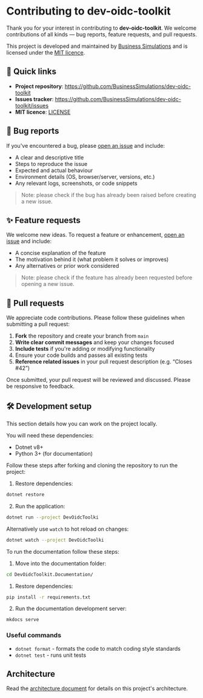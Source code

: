 # Contributing to dev-oidc-toolkit

Thank you for your interest in contributing to **dev-oidc-toolkit**.
We welcome contributions of all kinds — bug reports, feature requests, and pull requests.

This project is developed and maintained by [Business Simulations](https://www.businesssimulations.com) and is licensed under the [MIT licence](LICENSE).

## 📌 Quick links

- **Project repository**: https://github.com/BusinessSimulations/dev-oidc-toolkit
- **Issues tracker**: https://github.com/BusinessSimulations/dev-oidc-toolkit/issues
- **MIT licence**: [LICENSE](LICENSE)

## 🐛 Bug reports

If you've encountered a bug, please [open an issue](https://github.com/BusinessSimulations/dev-oidc-toolkit/issues/new?template=bug_report.yaml) and include:

- A clear and descriptive title
- Steps to reproduce the issue
- Expected and actual behaviour
- Environment details (OS, browser/server, versions, etc.)
- Any relevant logs, screenshots, or code snippets

> Note: please check if the bug has already been raised before creating a new issue.

## ✨ Feature requests

We welcome new ideas. To request a feature or enhancement, [open an issue](https://github.com/BusinessSimulations/dev-oidc-toolkit/issues/new?template=feature_request.yaml) and include:

- A concise explanation of the feature
- The motivation behind it (what problem it solves or improves)
- Any alternatives or prior work considered

> Note: please check if the feature has already been requested before opening a new issue.

## 🔧 Pull requests

We appreciate code contributions. Please follow these guidelines when submitting a pull request:

1. **Fork** the repository and create your branch from `main`
2. **Write clear commit messages** and keep your changes focused
3. **Include tests** if you're adding or modifying functionality
4. Ensure your code builds and passes all existing tests
5. **Reference related issues** in your pull request description (e.g. “Closes #42”)

Once submitted, your pull request will be reviewed and discussed. Please be responsive to feedback.

## 🛠 Development setup

This section details how you can work on the project locally.

You will need these dependencies:

- Dotnet v8+
- Python 3+ (for documentation)

Follow these steps after forking and cloning the repository to run the project:

1. Restore dependencies:

```bash
dotnet restore
```

2. Run the application:

```bash
dotnet run --project DevOidcToolki
```

Alternatively use `watch` to hot reload on changes:

```bash
dotnet watch --project DevOidcToolki
```

To run the documentation follow these steps:

1. Move into the documentation folder:

```bash
cd DevOidcToolkit.Documentation/
```

1. Restore dependencies:

```bash
pip install -r requirements.txt
```

2. Run the documentation development server:

```bash
mkdocs serve
```

### Useful commands

- `dotnet format` - formats the code to match coding style standards
- `dotnet test` - runs unit tests

## Architecture

Read the [architecture document](./ARCHITECTURE.md) for details on this project's architecture.
